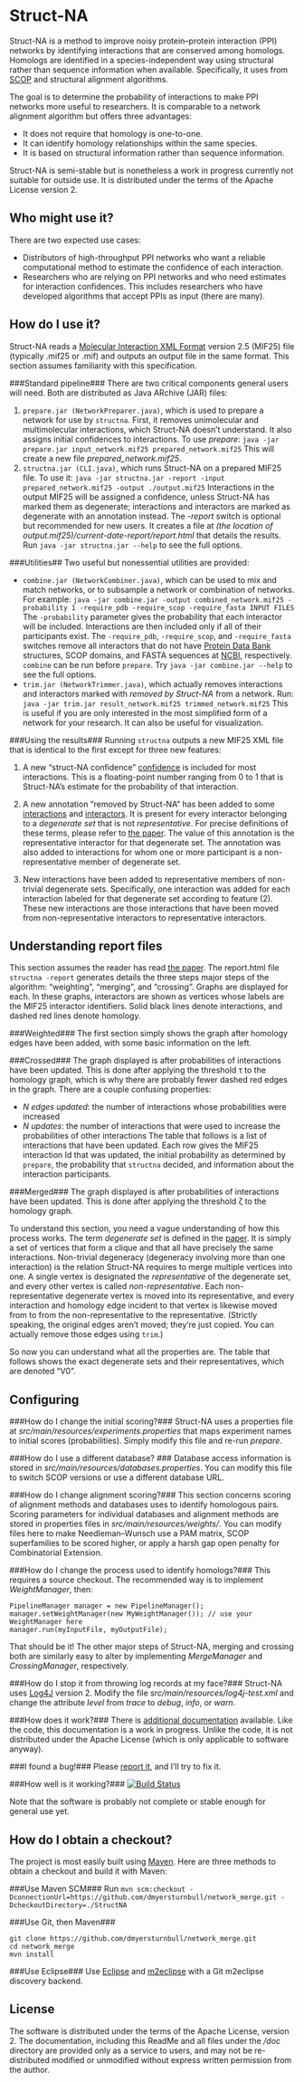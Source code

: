 Struct-NA
=========

Struct-NA is a method to improve noisy protein–protein interaction (PPI) networks by identifying interactions that are conserved among homologs.
Homologs are identified in a species-independent way using structural rather than sequence information when available. Specifically, it uses from [SCOP](http://scop.berkeley.edu/) and structural alignment algorithms.

The goal is to determine the probability of interactions to make PPI networks more useful to researchers.
It is comparable to a network alignment algorithm but offers three advantages:
* It does not require that homology is one-to-one.
* It can identify homology relationships within the same species.
* It is based on structural information rather than sequence information.

Struct-NA is semi-stable but is nonetheless a work in progress currently not suitable for outside use.
It is distributed under the terms of the Apache License version 2.

Who might use it?
-----------------------

There are two expected use cases:
* Distributors of high-throughput PPI networks who want a reliable computational method to estimate the confidence of each interaction.
* Researchers who are relying on PPI networks and who need estimates for interaction confidences. This includes researchers who have developed algorithms that accept PPIs as input (there are many).

How do I use it?
----------------------

Struct-NA reads a [Molecular Interaction XML Format](http://www.psidev.info/node/60) version 2.5 (MIF25) file (typically .mif25 or .mif) and outputs an output file in the same format.
This section assumes familiarity with this specification.

###Standard pipeline###
There are two critical components general users will need. Both are distributed as Java ARchive (JAR) files:
1. ```prepare.jar (NetworkPreparer.java)```, which is used to prepare a network for use by ```structna```. First, it removes unimolecular and multimolecular interactions, which Struct-NA doesn’t understand. It also assigns initial confidences to interactions. To use *prepare*:
```java -jar prepare.jar input_network.mif25 prepared_network.mif25```
This will create a new file *prepared_network.mif25*.
2. ```structna.jar (CLI.java)```, which runs Struct-NA on a prepared MIF25 file. To use it:
```java -jar structna.jar -report -input prepared_network.mif25 -output ./output.mif25```
Interactions in the output MIF25 will be assigned a confidence, unless Struct-NA has marked them as degenerate; interactions and interactors are marked as degenerate with an annotation instead.
The *-report* switch is optional but recommended for new users. It creates a file at *(the location of output.mif25)/current-date-report/report.html* that details the results.
Run ```java -jar structna.jar --help``` to see the full options.

###Utilities##
Two useful but nonessential utilities are provided:
* ```combine.jar (NetworkCombiner.java)```, which can be used to mix and match networks, or to subsample a network or combination of networks. For example:
```java -jar combine.jar -output combined_network.mif25 -probability 1 -require_pdb -require_scop -require_fasta INPUT FILES```
The ```-probability``` parameter gives the probability that each interactor will be included. Interactions are then included only if all of their participants exist. The ```-require_pdb```, ```-require_scop```, and ```-require_fasta``` switches remove all interactors that do not have [Protein Data Bank](http://pdb.org/) structures, SCOP domains, and FASTA sequences at [NCBI](http://www.ncbi.nlm.nih.gov/), respectively. ```combine``` can be run before ```prepare```.
Try ```java -jar combine.jar --help``` to see the full options.
* ```trim.jar (NetworkTrimmer.java)```, which actually removes interactions and interactors marked with *removed by Struct-NA* from a network. Run:
```java -jar trim.jar result_network.mif25 trimmed_network.mif25```
This is useful if you are only interested in the most simplified form of a network for your research. It can also be useful for visualization.

###Using the results###
Running ```structna``` outputs a new MIF25 XML file that is identical to the first except for three new features:

1. A new “struct-NA confidence” [confidence](http://psidev.sourceforge.net/molecular_interactions//rel25/doc/#element_confidence_Link03B1CBD8) is included for most interactions. This is a floating-point number ranging from 0 to 1 that is Struct-NA’s estimate for the probability of that interaction.

2. A new annotation “removed by Struct-NA” has been added to some [interactions](http://psidev.sourceforge.net/molecular_interactions//rel25/doc/#element_interactionList_Link03B121D0) and [interactors](http://psidev.sourceforge.net/molecular_interactions//rel25/doc/#element_interactorList_Link03B11D10). It is present for every interactor belonging to a *degenerate set* that is not *representative*. For precise definitions of these terms, please refer to [the paper](https://github.com/dmyersturnbull/network_merge/blob/master/doc/description.pdf?raw=true). The value of this annotation is the representative interactor for that degenerate set. The annotation was also added to interactions for whom one or more participant is a non-representative member of degenerate set.

3. New interactions have been added to representative members of non-trivial degenerate sets. Specifically, one interaction was added for each interaction labeled for that degenerate set according to feature (2). These new interactions are those interactions that have been moved from non-representative interactors to representative interactors. 

Understanding report files
------------------------------------
This section assumes the reader has read [the paper](https://github.com/dmyersturnbull/network_merge/blob/master/doc/description.pdf?raw=true).
The report.html file ```structna -report``` generates details the three steps major steps of the algorithm: “weighting”, “merging”, and “crossing”. Graphs are displayed for each. In these graphs, interactors are shown as vertices whose labels are the MIF25 interactor identifiers. Solid black lines denote interactions, and dashed red lines denote homology.

###Weighted###
The first section simply shows the graph after homology edges have been added, with some basic information on the left.

###Crossed###
The graph displayed is after probabilities of interactions have been updated. This is done after applying the threshold τ to the homology graph, which is why there are probably fewer dashed red edges in the graph.
There are a couple confusing properties:
* *N edges updated*: the number of interactions whose probabilities were increased
* *N updates*: the number of interactions that were used to increase the probabilities of other interactions
The table that follows is a list of interactions that have been updated. Each row gives the MIF25 interaction Id that was updated, the initial probability as determined by ```prepare```, the probability that ```structna``` decided, and information about the interaction participants.

###Merged###
The graph displayed is after probabilities of interactions have been updated. This is done after applying the threshold ζ to the homology graph.

To understand this section, you need a vague understanding of how this process works.
The term *degenerate set* is defined in the [paper](https://github.com/dmyersturnbull/network_merge/blob/master/doc/description.pdf). It is simply a set of vertices that form a clique and that all have precisely the same interactions. Non-trivial degeneracy (degeneracy involving more than one interaction) is the relation Struct-NA requires to merge multiple vertices into one. A single vertex is designated the *representative* of the degenerate set, and every other vertex is called *non-representative*. Each non-representative degenerate vertex is moved into its representative, and every interaction and homology edge incident to that vertex is likewise moved from to from the non-representative to the representative. (Strictly speaking, the original edges aren’t moved; they’re just copied. You can actually remove those edges using ```trim```.)

So now you can understand what all the properties are.
The table that follows shows the exact degenerate sets and their representatives, which are denoted “V0”.

Configuring
---------------------

###How do I change the initial scoring?###
Struct-NA uses a properties file at *src/main/resources/experiments.properties* that maps experiment names to initial scores (probabilities).
Simply modify this file and re-run *prepare*.

###How do I use a different database? ###
Database access information is stored in *src/main/resources/databases.properties*. You can modify this file to switch SCOP versions or use a different database URL.

###How do I change alignment scoring?###
This section concerns scoring of alignment methods and databases uses to identify homologous pairs.
Scoring parameters for individual databases and alignment methods are stored in properties files in *src/main/resources/weights/*. You can modify files here to make Needleman–Wunsch use a PAM matrix, SCOP superfamilies to be scored higher, or apply a harsh gap open penalty for Combinatorial Extension.

###How do I change the process used to identify homologs?###
This requires a source checkout.
The recommended way is to implement *WeightManager*, then:
```
PipelineManager manager = new PipelineManager();
manager.setWeightManager(new MyWeightManager()); // use your WeightManager here
manager.run(myInputFile, myOutputFile);
```
That should be it! The other major steps of Struct-NA, merging and crossing both are similarly easy to alter by implementing *MergeManager* and *CrossingManager*, respectively.

###How do I stop it from throwing log records at my face?###
Struct-NA uses [Log4J](http://logging.apache.org/log4j/) version 2. Modify the file *src/main/resources/log4j-test.xml* and change the attribute *level* from *trace* to *debug*, *info*, or *warn*.

###How does it work?###
There is [additional documentation](https://github.com/dmyersturnbull/network_merge/blob/master/doc/description.pdf) available. Like the code, this documentation is a work in progress. Unlike the code, it is not distributed under the Apache License (which is only applicable to software anyway).

###I found a bug!###
Please [report it](https://github.com/dmyersturnbull/network_merge/issues), and I’ll try to fix it.

###How well is it working?###
[![Build Status](https://travis-ci.org/dmyersturnbull/network_merge.png)](https://travis-ci.org/dmyersturnbull/network_merge)

Note that the software is probably not complete or stable enough for general use yet.

How do I obtain a checkout?
---------------------------
The project is most easily built using [Maven](http://maven.apache.org/).
Here are three methods to obtain a checkout and build it with Maven:

###Use Maven SCM###
Run
```mvn scm:checkout -DconnectionUrl=https://github.com/dmyersturnbull/network_merge.git -DcheckoutDirectory=./StructNA```

###Use Git, then Maven###
```
git clone https://github.com/dmyersturnbull/network_merge.git
cd network_merge
mvn install
```

###Use Eclipse###
Use [Eclipse](http://eclipse.org) and [m2eclipse](http://m2eclipse.codehaus.org/) with a Git m2eclipse discovery backend.

License
-------
The software is distributed under the terms of the Apache License, version 2. The documentation, including this ReadMe and all files under the */doc* directory are provided only as a service to users, and may not be re-distributed modified or unmodified without express written permission from the author.